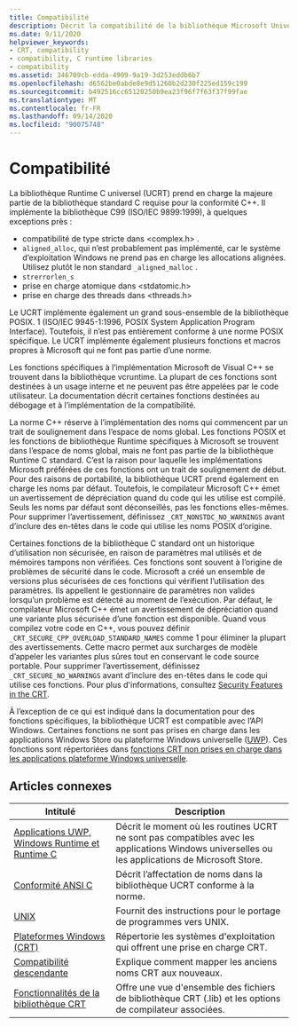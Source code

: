 ```yaml
---
title: Compatibilité
description: Décrit la compatibilité de la bibliothèque Microsoft Universal C Runtime (UCRT) avec la bibliothèque C standard, POSIX, le CRT sécurisé et les applications du Windows Store.
ms.date: 9/11/2020
helpviewer_keywords:
- CRT, compatibility
- compatibility, C runtime libraries
- compatibility
ms.assetid: 346709cb-edda-4909-9a19-3d253eddb6b7
ms.openlocfilehash: d6562be0abde8e9d51260b2d230f225ed159c199
ms.sourcegitcommit: b492516cc65120250b9ea23f96f7f63f37f99fae
ms.translationtype: MT
ms.contentlocale: fr-FR
ms.lasthandoff: 09/14/2020
ms.locfileid: "90075748"
---
```

# <a name="compatibility"></a>Compatibilité

La bibliothèque Runtime C universel (UCRT) prend en charge la majeure partie de la bibliothèque standard C requise pour la conformité C++. Il implémente la bibliothèque C99 (ISO/IEC 9899:1999), à quelques exceptions près :
- compatibilité de type stricte dans \<complex.h> . 
- `aligned_alloc`, qui n’est probablement pas implémenté, car le système d’exploitation Windows ne prend pas en charge les allocations alignées. Utilisez plutôt le non standard `_aligned_malloc` .
-  `strerrorlen_s`
- prise en charge atomique dans \<stdatomic.h>
- prise en charge des threads dans \<threads.h>

Le UCRT implémente également un grand sous-ensemble de la bibliothèque POSIX. 1 (ISO/IEC 9945-1:1996, POSIX System Application Program Interface). Toutefois, il n’est pas entièrement conforme à une norme POSIX spécifique. Le UCRT implémente également plusieurs fonctions et macros propres à Microsoft qui ne font pas partie d’une norme.

Les fonctions spécifiques à l’implémentation Microsoft de Visual C++ se trouvent dans la bibliothèque vcruntime.  La plupart de ces fonctions sont destinées à un usage interne et ne peuvent pas être appelées par le code utilisateur. La documentation décrit certaines fonctions destinées au débogage et à l’implémentation de la compatibilité.

La norme C++ réserve à l’implémentation des noms qui commencent par un trait de soulignement dans l’espace de noms global. Les fonctions POSIX et les fonctions de bibliothèque Runtime spécifiques à Microsoft se trouvent dans l’espace de noms global, mais ne font pas partie de la bibliothèque Runtime C standard. C’est la raison pour laquelle les implémentations Microsoft préférées de ces fonctions ont un trait de soulignement de début. Pour des raisons de portabilité, la bibliothèque UCRT prend également en charge les noms par défaut. Toutefois, le compilateur Microsoft C++ émet un avertissement de dépréciation quand du code qui les utilise est compilé. Seuls les noms par défaut sont déconseillés, pas les fonctions elles-mêmes. Pour supprimer l’avertissement, définissez `_CRT_NONSTDC_NO_WARNINGS` avant d’inclure des en-têtes dans le code qui utilise les noms POSIX d’origine.

Certaines fonctions de la bibliothèque C standard ont un historique d’utilisation non sécurisée, en raison de paramètres mal utilisés et de mémoires tampons non vérifiées. Ces fonctions sont souvent à l’origine de problèmes de sécurité dans le code. Microsoft a créé un ensemble de versions plus sécurisées de ces fonctions qui vérifient l’utilisation des paramètres. Ils appellent le gestionnaire de paramètres non valides lorsqu’un problème est détecté au moment de l’exécution.  Par défaut, le compilateur Microsoft C++ émet un avertissement de dépréciation quand une variante plus sécurisée d’une fonction est disponible. Quand vous compilez votre code en C++, vous pouvez définir `_CRT_SECURE_CPP_OVERLOAD_STANDARD_NAMES` comme 1 pour éliminer la plupart des avertissements. Cette macro permet aux surcharges de modèle d’appeler les variantes plus sûres tout en conservant le code source portable. Pour supprimer l’avertissement, définissez `_CRT_SECURE_NO_WARNINGS` avant d’inclure des en-têtes dans le code qui utilise ces fonctions. Pour plus d'informations, consultez [Security Features in the CRT](../c-runtime-library/security-features-in-the-crt.md).

À l’exception de ce qui est indiqué dans la documentation pour des fonctions spécifiques, la bibliothèque UCRT est compatible avec l’API Windows.  Certaines fonctions ne sont pas prises en charge dans les applications Windows Store ou plateforme Windows universelle ([UWP](/uwp)). Ces fonctions sont répertoriées dans [fonctions CRT non prises en charge dans les applications plateforme Windows universelle](../cppcx/crt-functions-not-supported-in-universal-windows-platform-apps.md).

## <a name="related-articles"></a>Articles connexes

|Intitulé|Description|
|-----------|-----------------|
|[Applications UWP, Windows Runtime et Runtime C](../c-runtime-library/windows-store-apps-the-windows-runtime-and-the-c-run-time.md)|Décrit le moment où les routines UCRT ne sont pas compatibles avec les applications Windows universelles ou les applications de Microsoft Store.|
|[Conformité ANSI C](../c-runtime-library/ansi-c-compliance.md)|Décrit l’affectation de noms dans la bibliothèque UCRT conforme à la norme.|
|[UNIX](../c-runtime-library/unix.md)|Fournit des instructions pour le portage de programmes vers UNIX.|
|[Plateformes Windows (CRT)](../c-runtime-library/windows-platforms-crt.md)|Répertorie les systèmes d'exploitation qui offrent une prise en charge CRT.|
|[Compatibilité descendante](../c-runtime-library/backward-compatibility.md)|Explique comment mapper les anciens noms CRT aux nouveaux.|
|[Fonctionnalités de la bibliothèque CRT](../c-runtime-library/crt-library-features.md)|Offre une vue d'ensemble des fichiers de bibliothèque CRT (.lib) et les options de compilateur associées.|
